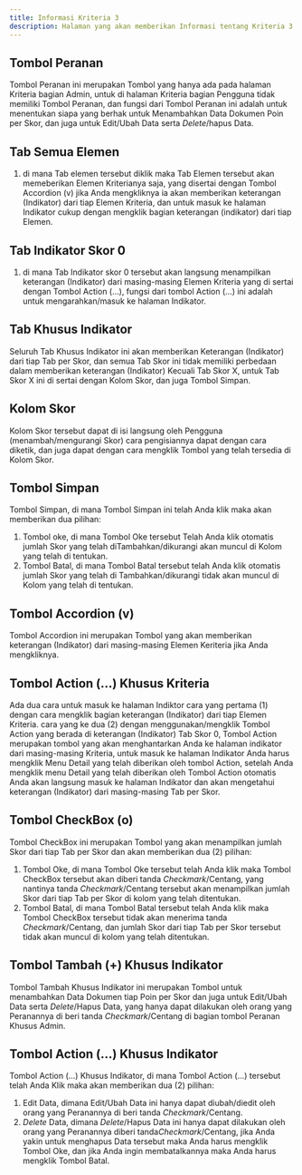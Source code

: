 ```yaml
---
title: Informasi Kriteria 3
description: Halaman yang akan memberikan Informasi tentang Kriteria 3
--- 
```


## Tombol Peranan  
Tombol Peranan ini merupakan Tombol yang hanya ada pada halaman Kriteria bagian Admin, untuk di halaman Kriteria bagian Pengguna tidak memiliki Tombol Peranan, dan fungsi dari Tombol Peranan ini adalah untuk menentukan siapa yang berhak untuk Menambahkan Data Dokumen Poin per Skor, dan juga untuk Edit/Ubah Data serta *Delete*/hapus Data.

## Tab Semua Elemen
1. di mana Tab elemen tersebut diklik maka Tab Elemen tersebut akan memeberikan Elemen Kriterianya saja,  yang disertai dengan Tombol Accordion (v) jika Anda mengkliknya ia akan memberikan keterangan (Indikator) dari tiap Elemen Kriteria, dan untuk masuk ke halaman Indikator cukup dengan mengklik bagian keterangan (indikator) dari tiap Elemen.

## Tab Indikator Skor 0
1. di mana Tab Indikator skor 0 tersebut akan langsung menampilkan keterangan (Indikator) dari masing-masing Elemen Kriteria yang di sertai dengan Tombol Action (...), fungsi dari tombol Action (...) ini adalah untuk mengarahkan/masuk ke halaman Indikator.

## Tab Khusus Indikator
Seluruh Tab Khusus Indikator ini akan memberikan Keterangan (Indikator) dari tiap Tab per Skor, dan semua Tab Skor ini tidak memiliki perbedaan dalam memberikan keterangan (Indikator) Kecuali Tab Skor X, untuk  Tab Skor X ini di sertai dengan Kolom Skor, dan juga Tombol Simpan.

## Kolom Skor
Kolom Skor tersebut dapat di isi langsung oleh Pengguna (menambah/mengurangi Skor) cara pengisiannya dapat dengan cara diketik, dan juga dapat dengan cara mengklik Tombol yang telah tersedia di Kolom Skor.

## Tombol Simpan
Tombol Simpan, di mana Tombol Simpan ini telah Anda klik maka akan memberikan dua pilihan:
1. Tombol oke, di mana Tombol Oke tersebut Telah Anda klik otomatis jumlah Skor yang telah diTambahkan/dikurangi akan muncul di Kolom yang telah di tentukan.
1. Tombol Batal, di mana Tombol Batal tersebut telah Anda klik otomatis jumlah Skor yang telah di Tambahkan/dikurangi tidak akan muncul di Kolom yang telah di tentukan.

## Tombol Accordion (v) 
Tombol Accordion ini merupakan Tombol yang akan memberikan keterangan (Indikator) dari masing-masing Elemen Keriteria jika Anda mengkliknya.

## Tombol Action (...) Khusus Kriteria  
Ada dua cara untuk masuk ke halaman Indiktor cara yang pertama (1) dengan cara mengklik bagian keterangan (Indikator) dari tiap Elemen Kriteria. cara yang ke dua (2) dengan menggunakan/mengklik Tombol Action yang berada di keterangan (Indikator) Tab Skor 0, Tombol Action merupakan tombol yang akan menghantarkan Anda ke halaman indikator dari masing-masing Kriteria, untuk masuk ke halaman Indikator Anda harus mengklik Menu Detail yang telah diberikan oleh tombol Action, setelah Anda mengklik menu Detail yang telah diberikan oleh Tombol Action otomatis Anda akan langsung masuk ke halaman Indikator dan akan mengetahui keterangan (Indikator) dari masing-masing Tab per Skor. 

## Tombol CheckBox (o)
Tombol CheckBox ini merupakan Tombol yang akan menampilkan jumlah Skor dari tiap Tab per Skor dan akan memberikan dua (2) pilihan:
1. Tombol Oke, di mana Tombol Oke tersebut telah Anda klik maka Tombol CheckBox tersebut akan diberi tanda *Checkmark*/Centang, yang nantinya tanda *Checkmark*/Centang tersebut akan menampilkan jumlah Skor dari tiap Tab per Skor di kolom yang telah ditentukan.
1. Tombol Batal, di mana Tombol Batal tersebut telah Anda klik maka Tombol CheckBox tersebut tidak akan menerima tanda *Checkmark*/Centang, dan jumlah Skor dari tiap Tab per Skor tersebut tidak akan muncul di kolom yang telah ditentukan.

## Tombol Tambah (+) Khusus Indikator
Tombol Tambah Khusus Indikator ini merupakan Tombol untuk menambahkan Data Dokumen tiap Poin per Skor dan juga untuk Edit/Ubah Data serta *Delete*/Hapus Data, yang hanya dapat dilakukan oleh orang yang Peranannya di beri tanda *Checkmark*/Centang di bagian tombol Peranan Khusus Admin.

## Tombol Action (...) Khusus Indikator
Tombol Action (...) Khusus Indikator, di mana Tombol Action (...) tersebut telah Anda Klik maka akan memberikan dua (2) pilihan:

1. Edit Data, dimana Edit/Ubah Data ini hanya dapat diubah/diedit oleh orang yang Peranannya di beri tanda *Checkmark*/Centang.
1. *Delete* Data, dimana *Delete*/Hapus Data ini hanya dapat dilakukan oleh orang yang Peranannya diberi tanda*Checkmark*/Centang, jika Anda yakin untuk menghapus Data tersebut maka Anda harus mengklik Tombol Oke, dan jika Anda ingin membatalkannya maka Anda harus mengklik Tombol Batal. 



